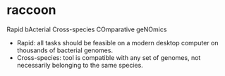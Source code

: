 # raccoon
Rapid bActerial Cross-species COmparative geNOmics

* Rapid: all tasks should be feasible on a modern desktop computer on thousands of bacterial genomes. 
* Cross-species: tool is compatible with any set of genomes, not necessarily belonging to the same species. 
